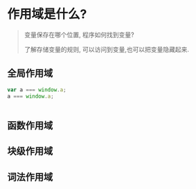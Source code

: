 #  作用域是什么?

> 变量保存在哪个位置, 程序如何找到变量?
>
> 了解存储变量的规则, 可以访问到变量,也可以把变量隐藏起来.




## 全局作用域
```js
var a === window.a; 
a === window.a;



```









## 函数作用域



## 块级作用域



## 词法作用域

